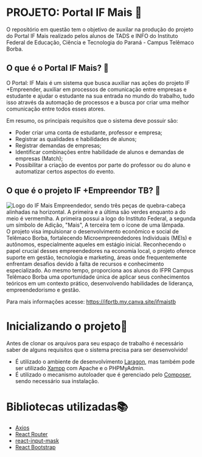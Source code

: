 # PROJETO: Portal IF Mais 🧩
O repositório em questão tem o objetivo de auxilar na produção do projeto do Portal IF Mais realizado pelos alunos de TADS e INFO do Instituto Federal de Educação, Ciência e Tecnologia do Paraná - Campus Telêmaco Borba.

## O que é o Portal IF Mais? 🤔
O Portal: IF Mais é um sistema que busca auxiliar nas ações do projeto IF +Empreender, auxiliar em processos de comunicação entre empresas e estudante e ajudar o estudante na sua entrada no mundo do trabalho, tudo isso através da automação de processos e a busca por criar uma melhor comunicação entre todos esses atores.

Em resumo, os principais requisitos que o sistema deve possuir são:

- Poder criar uma conta de estudante, professor e empresa;
- Registrar as qualidades e habilidades de alunos;
- Registrar demandas de empresas;
- Identificar combinações entre habilidade de alunos e demandas de empresas (Match);
- Possibilitar a criação de eventos por parte do professor ou do aluno e automatizar certos aspectos do evento.

## O que é o projeto IF +Empreendor TB? 🧩
![Logo do IF Mais Empreendedor, sendo três peças de quebra-cabeça alinhadas na horizontal. A primeira e a última são verdes enquanto a do meio é vermemlha. A primeira possui a logo do Instituto Federal, a segunda um símbolo de Adição, "Mais", A terceira tem o ícone de uma lâmpada.](https://i.imgur.com/Kkw4rxP.png)
O projeto visa impulsionar o desenvolvimento econômico e social de Telêmaco Borba, fortalecendo Microempreendedores Individuais (MEIs) e autônomos, especialmente aqueles em estágio inicial. Reconhecendo o papel crucial desses empreendedores na economia local, o projeto oferece suporte em gestão, tecnologia e marketing, áreas onde frequentemente enfrentam desafios devido à falta de recursos e conhecimento especializado. Ao mesmo tempo, proporciona aos alunos do IFPR Campus Telêmaco Borba uma oportunidade única de aplicar seus conhecimentos teóricos em um contexto prático, desenvolvendo habilidades de liderança, empreendedorismo e gestão.

Para mais informações acesse: https://ifprtb.my.canva.site/ifmaistb

# Inicializando o projeto📝
Antes de clonar os arquivos para seu espaço de trabalho é necessário saber de alguns requisitos que o sistema precisa para ser desenvolvido!

* É utilizado o ambiente de desenvolvimento [Laragon](https://laragon.org), mas também pode ser utilizado [Xampp](https://www.apachefriends.org/pt_br/index.html) com Apache e o PHPMyAdmin.
* É utilizado o mecanismo autoloader que é gerenciado pelo [Composer](https://getcomposer.org), sendo necessário sua instalação.

# Bibliotecas utilizadas📚
* [Axios](https://www.npmjs.com/package/axios)
* [React Router](https://reactrouter.com)
* [react-input-mask](https://www.npmjs.com/package/react-input-mask)
* [React Bootstrap](https://react-bootstrap.netlify.app)




